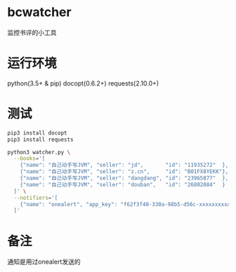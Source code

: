 # bcwatcher
监控书评的小工具

# 运行环境
python(3.5+ & pip)
docopt(0.6.2+)
requests(2.10.0+)

# 测试
```sh
pip3 install docopt
pip3 install requests

python3 watcher.py \
  --books='[
    {"name": "自己动手写JVM", "seller": "jd",       "id": "11935272"  },
    {"name": "自己动手写JVM", "seller": "z.cn",     "id": "B01FX8YEKK"},
    {"name": "自己动手写JVM", "seller": "dangdang", "id": "23965877"  },
    {"name": "自己动手写JVM", "seller": "douban",   "id": "26802084"  }
  ]' \
  --notifiers='[
    {"name": "onealert", "app_key": "f62f3f40-330a-98b5-d56c-xxxxxxxxxxxx"}
  ]'
```

# 备注
通知是用过onealert发送的
